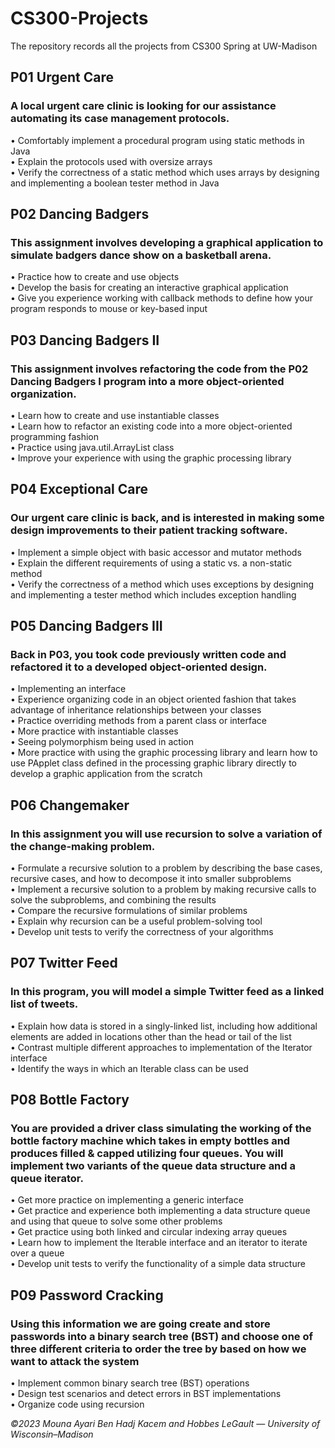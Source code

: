 # CS300-Projects
The repository records all the projects from CS300 Spring at UW-Madison

## P01 Urgent Care
### A local urgent care clinic is looking for our assistance automating its case management protocols.

• Comfortably implement a procedural program using static methods in Java <br>
• Explain the protocols used with oversize arrays  <br>
• Verify the correctness of a static method which uses arrays by designing and implementing a
boolean tester method in Java

## P02 Dancing Badgers
### This assignment involves developing a graphical application to simulate badgers dance show on a basketball arena.

• Practice how to create and use objects <br>
• Develop the basis for creating an interactive graphical application <br>
• Give you experience working with callback methods to define how your program responds
to mouse or key-based input

## P03 Dancing Badgers II
### This assignment involves refactoring the code from the P02 Dancing Badgers I program into a more object-oriented organization.

• Learn how to create and use instantiable classes <br>
• Learn how to refactor an existing code into a more object-oriented programming fashion <br>
• Practice using java.util.ArrayList class <br>
• Improve your experience with using the graphic processing library <br>

## P04 Exceptional Care
### Our urgent care clinic is back, and is interested in making some design improvements to their patient tracking software.

• Implement a simple object with basic accessor and mutator methods <br>
• Explain the different requirements of using a static vs. a non-static method <br>
• Verify the correctness of a method which uses exceptions by designing and implementing a tester method which includes exception handling <br>

## P05 Dancing Badgers III
### Back in P03, you took code previously written code and refactored it to a developed object-oriented design.

• Implementing an interface <br>
• Experience organizing code in an object oriented fashion that takes advantage of inheritance relationships between your classes <br>
• Practice overriding methods from a parent class or interface <br>
• More practice with instantiable classes <br>
• Seeing polymorphism being used in action <br>
• More practice with using the graphic processing library and learn how to use PApplet class defined in the processing graphic library directly to develop a graphic application from the scratch <br>

## P06 Changemaker
### In this assignment you will use recursion to solve a variation of the change-making problem.

• Formulate a recursive solution to a problem by describing the base cases, recursive cases, and how to decompose it into smaller subproblems <br>
• Implement a recursive solution to a problem by making recursive calls to solve the subproblems, and combining the results <br>
• Compare the recursive formulations of similar problems <br>
• Explain why recursion can be a useful problem-solving tool <br>
• Develop unit tests to verify the correctness of your algorithms

## P07 Twitter Feed
### In this program, you will model a simple Twitter feed as a linked list of tweets. 

• Explain how data is stored in a singly-linked list, including how additional elements are added in locations other than the head or tail of the list <br>
• Contrast multiple different approaches to implementation of the Iterator interface <br>
• Identify the ways in which an Iterable class can be used

## P08 Bottle Factory
### You are provided a driver class simulating the working of the bottle factory machine which takes in empty bottles and produces filled & capped utilizing four queues. You will implement two variants of the queue data structure and a queue iterator.

• Get more practice on implementing a generic interface <br>
• Get practice and experience both implementing a data structure queue and using that queue to solve some other problems <br>
• Get practice using both linked and circular indexing array queues <br>
• Learn how to implement the Iterable interface and an iterator to iterate over a queue <br>
• Develop unit tests to verify the functionality of a simple data structure

## P09 Password Cracking
### Using this information we are going create and store passwords into a binary search tree (BST) and choose one of three different criteria to order the tree by based on how we want to attack the system

• Implement common binary search tree (BST) operations <br>
• Design test scenarios and detect errors in BST implementations <br>
• Organize code using recursion 

<i> ©2023 Mouna Ayari Ben Hadj Kacem and Hobbes LeGault — University of Wisconsin–Madison
